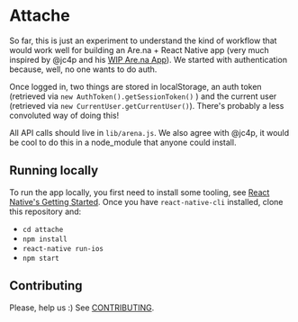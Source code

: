 # Attache

So far, this is just an experiment to understand the kind of workflow that would work well for building an Are.na + React Native app (very much inspired by @jc4p and his [WIP Are.na App](https://github.com/jc4p/ReactiveArena)). We started with authentication because, well, no one wants to do auth.

Once logged in, two things are stored in localStorage, an auth token (retrieved via `new AuthToken().getSessionToken()` ) and the current user (retrieved via `new CurrentUser.getCurrentUser()`). There's probably a less convoluted way of doing this!

All API calls should live in `lib/arena.js`. We also agree with @jc4p, it would be cool to do this in a node_module that anyone could install.

## Running locally

To run the app locally, you first need to install some tooling, see [React Native's Getting Started](https://facebook.github.io/react-native/docs/getting-started.html). Once you have `react-native-cli` installed, clone this repository and:

- `cd attache`
- `npm install`
- `react-native run-ios`
- `npm start`

## Contributing

Please, help us :)
See [CONTRIBUTING](CONTRIBUTING.md).